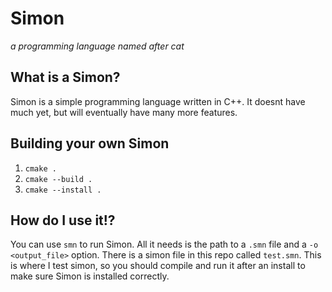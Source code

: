 # Simon
*a programming language named after cat*

## What is a Simon?
Simon is a simple programming language written in C++. It doesnt have much yet, but will eventually have many more features.

## Building your own Simon
1. `cmake .`
2. `cmake --build .`
3. `cmake --install .`

## How do I use it!?
You can use `smn` to run Simon. All it needs is the path to a `.smn` file and a `-o <output_file>` option. There is a simon file in this repo called `test.smn`. This is where I test simon, so you should compile and run it after an install to make sure Simon is installed correctly.
